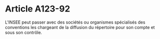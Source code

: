 # Article A123-92

L'INSEE peut passer avec des sociétés ou organismes spécialisés des conventions les chargeant de la diffusion du répertoire pour son compte et sous son contrôle.
